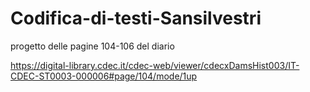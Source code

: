 # Codifica-di-testi-Sansilvestri
progetto delle pagine 104-106 del diario

https://digital-library.cdec.it/cdec-web/viewer/cdecxDamsHist003/IT-CDEC-ST0003-000006#page/104/mode/1up
